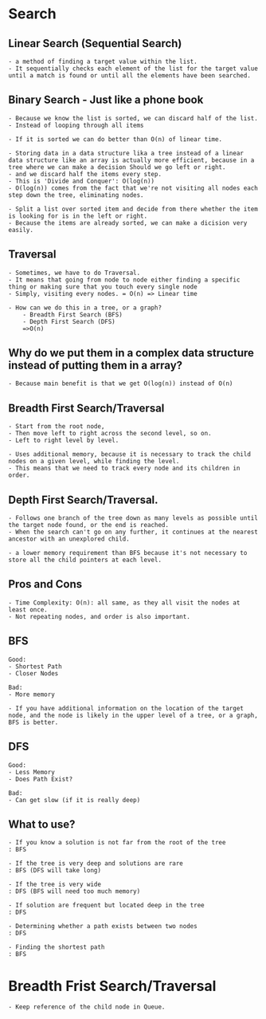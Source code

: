# Search

## Linear Search (Sequential Search)

    - a method of finding a target value within the list.
    - It sequentially checks each element of the list for the target value until a match is found or until all the elements have been searched.

## Binary Search - Just like a phone book

    - Because we know the list is sorted, we can discard half of the list.
    - Instead of looping through all items

    - If it is sorted we can do better than O(n) of linear time.

    - Storing data in a data structure lika a tree instead of a linear data structure like an array is actually more efficient, because in a tree where we can make a decision Should we go left or right.
    - and we discard half the items every step.
    - This is 'Divide and Conquer': O(log(n))
    - O(log(n)) comes from the fact that we're not visiting all nodes each step down the tree, eliminating nodes.

    - Split a list over sorted item and decide from there whether the item is looking for is in the left or right.
    - Because the items are already sorted, we can make a dicision very easily.

## Traversal

    - Sometimes, we have to do Traversal.
    - It means that going from node to node either finding a specific thing or making sure that you touch every single node
    - Simply, visiting every nodes. = O(n) => Linear time

    - How can we do this in a tree, or a graph?
        - Breadth First Search (BFS)
        - Depth First Search (DFS)
        =>O(n)

## Why do we put them in a complex data structure instead of putting them in a array?

    - Because main benefit is that we get O(log(n)) instead of O(n)

## Breadth First Search/Traversal

    - Start from the root node,
    - Then move left to right across the second level, so on.
    - Left to right level by level.

    - Uses additional memory, because it is necessary to track the child nodes on a given level, while finding the level.
    - This means that we need to track every node and its children in order.

## Depth First Search/Traversal.

    - Follows one branch of the tree down as many levels as possible until the target node found, or the end is reached.
    - When the search can't go on any further, it continues at the nearest ancestor with an unexplored child.

    - a lower memory requirement than BFS because it's not necessary to store all the child pointers at each level.

## Pros and Cons

    - Time Complexity: O(n): all same, as they all visit the nodes at least once.
    - Not repeating nodes, and order is also important.

## BFS

    Good:
    - Shortest Path
    - Closer Nodes

    Bad:
    - More memory

    - If you have additional information on the location of the target node, and the node is likely in the upper level of a tree, or a graph, BFS is better.

## DFS

    Good:
    - Less Memory
    - Does Path Exist?

    Bad:
    - Can get slow (if it is really deep)

## What to use?

    - If you know a solution is not far from the root of the tree
    : BFS

    - If the tree is very deep and solutions are rare
    : BFS (DFS will take long)

    - If the tree is very wide
    : DFS (BFS will need too much memory)

    - If solution are frequent but located deep in the tree
    : DFS

    - Determining whether a path exists between two nodes
    : DFS

    - Finding the shortest path
    : BFS

# Breadth Frist Search/Traversal

    - Keep reference of the child node in Queue.
